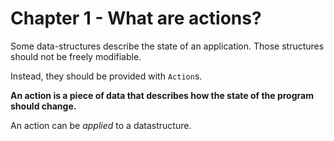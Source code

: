 # Chapter 1 - What are actions?

Some data-structures describe the state of an application. Those structures should not be freely modifiable. 

Instead, they should be provided with `Action`s.

**An action is a piece of data that describes how the state of the program should change.**

An action can be *applied* to a datastructure.